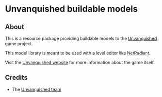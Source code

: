 Unvanquished buildable models
=============================


About
-----

This is a resource package providing buildable models to the [Unvanquished](https://unvanquished.net) game project.

This model library is meant to be used with a level editor like [NetRadiant](https://netradiant.gitlab.io/).

Visit the [Unvanquished website](https://unvanquished.net/) for more information about the game itself.


Credits
-------

- The [Unvanquished team](https://unvanquished.net/about/)
